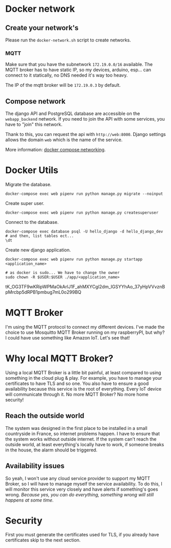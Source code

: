 # Docker network
## Create your network's
Please run the `docker-network.sh` script to create networks.

### MQTT
Make sure that you have the subnetwork `172.19.0.0/16` available. The MQTT broker has to have static IP, so my devices, arduino, esp... can connect to it statically, no DNS needed it's way too heavy.


The IP of the mqtt broker will be `172.19.0.3` by default.

## Compose network
The django API and PostgreSQL database are accessible on the `webapp_backend` network.
If you need to join the API with some services, you have to "join" this network.

Thank to this, you can request the api with `http://web:8000`. Django settings allows the domain `web` which is the name of the service.

More information: [docker compose networking](https://docs.docker.com/compose/networking/).

# Docker Utils

Migrate the database.
```
docker-compose exec web pipenv run python manage.py migrate --noinput
```

Create super user.
```
docker-compose exec web pipenv run python manage.py createsuperuser
```

Connect to the database.

```
docker-compose exec database psql -U hello_django -d hello_django_dev
# and then, list tables ect...
\dt
```

Create new django application.
```
docker-compose exec web pipenv run python manage.py startapp <application_name>

# as docker is sudo... We have to change the owner
sudo chown -R $USER:$USER ./app/<application_name>
```

tK_OG3TF9wKRipWPMaOkArlJ1F_ahMXYCgl2dm_IGSYYhAo_37yHpVVvznBpMrcbp5dRPB1pmbug7mL0o299BQ

# MQTT Broker
I'm using the MQTT protocol to connect my different devices. I've made the choice to use Mosquitto MQTT Broker running on my raspberryPI,
but why? I could have use something like Amazon IoT. Let's see that!

# Why local MQTT Broker?
Using a local MQTT Broker is a little bit painful, at least compared to using something in the cloud plug & play. For example, you have to manage your certificates to have TLS and so one.
You also have to ensure a good availability because this service is the root of everything. Every IoT device will communicate through it.
No more MQTT Broker? No more home security!

## Reach the outside world
The system was designed in the first place to be installed in a small countryside in France, so internet problems happen. I have to ensure that the system works without outside internet.
If the system can't reach the outside world, at least everything's locally have to work, if someone breaks in the house, the alarm should be triggered.

## Availability issues
So yeah, I won't use any cloud service provider to support my MQTT Broker, so I will have to manage myself the service availability.
To do this, I will monitor this service very closely and have alerts if something's goes wrong.
*Because yes, you can do everything, something wrong will still happens at some time.*

# Security
First you must generate the certificates used for TLS, if you already have certificates skip to the next section.
